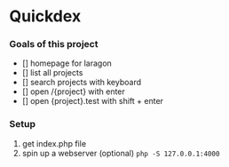 # Quickdex


### Goals of this project
 - [] homepage for laragon
 - [] list all projects
 - [] search projects with keyboard
 - [] open /{project} with enter
 - [] open {project}.test with shift + enter

### Setup
1. get index.php file
2. spin up a webserver (optional) `php -S 127.0.0.1:4000`
